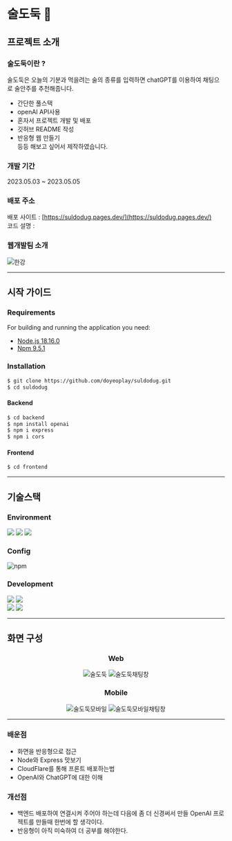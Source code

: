 # 술도둑 🍺

## 프로젝트 소개

### 술도둑이란 ?

술도둑은 오늘의 기분과 먹을려는 술의 종류를 입력하면 chatGPT를 이용하여 채팅으로 술안주를 추천해줍니다.<br>
- 간단한 풀스택
- openAI API사용
- 혼자서 프로젝트 개발 및 배포
- 깃허브 README 작성
- 반응형 웹 만들기<br>
등등 해보고 싶어서 제작하였습니다.

### 개발 기간
2023.05.03 ~ 2023.05.05

### 배포 주소

배포 사이트 : [https://suldodug.pages.dev/](https://suldodug.pages.dev/) <br>
코드 설명 : 

### 웹개발팀 소개

![한강](https://user-images.githubusercontent.com/127378644/236657269-d8eb0ed3-946e-45db-b86e-44bc1c366dd3.jpg)

---
## 시작 가이드
### Requirements
For building and running the application you need:

- [Node.js 18.16.0](https://nodejs.org/en/blog/release/v18.16.0)
- [Npm 9.5.1](https://www.npmjs.com/package/npm/v/9.5.1)

### Installation
``` bash
$ git clone https://github.com/doyeoplay/suldodug.git
$ cd suldodug
```
#### Backend
``` bash
$ cd backend
$ npm install openai
$ npm i express
$ npm i cors
```

#### Frontend
``` bash
$ cd frontend
```

---
## 기술스택

### Environment
<img src="https://img.shields.io/badge/Visual%20Studio%20Code-007ACC?style=flat-square&logo=Visual%20Studio%20Code&logoColor=white"/></a>
<img src="https://img.shields.io/badge/Git-F05032?style=flat-square&logo=Git&logoColor=white"/></a>
<img src="https://img.shields.io/badge/GitHub-181717?style=flat-square&logo=GitHub&logoColor=white"/></a>

### Config
![npm](https://img.shields.io/badge/npm-CB3837?style=flat-square&logo=npm&logoColor=white)

### Development
<img src="https://img.shields.io/badge/JavaScript-F7DF1E?style=flat-square&logo=JavaScript&logoColor=white"/></a>
<img src="https://img.shields.io/badge/fontawesome-528DD7?style=flat-square&logo=fontawesome&logoColor=white"/></a>
<br>
<img src="https://img.shields.io/badge/nodedotjs-339933?style=flat-square&logo=nodedotjs&logoColor=white"/></a>
<img src="https://img.shields.io/badge/express-000000?style=flat-square&logo=express&logoColor=white"/></a>

---
## 화면 구성
<div align="center">

### Web
![술도둑](https://user-images.githubusercontent.com/127378644/236600337-6e518bd8-615f-4aea-9c6a-c3f53a12668d.jpg)
![술도둑채팅창](https://user-images.githubusercontent.com/127378644/236600456-6adac693-fe16-4c4b-b14b-c55eaaf801f5.jpg)

### Mobile
![술도둑모바일](https://user-images.githubusercontent.com/127378644/236600345-aa84c802-e606-435c-8b22-2d54dd99e544.jpg)
![술도둑모바일채팅창](https://user-images.githubusercontent.com/127378644/236600484-92cc47a0-2256-40b0-8fc6-d54bebce16bc.jpg)
</div>

---

### 배운점
- 화면을 반응형으로 접근
- Node와 Express 맛보기
- CloudFlare를 통해 프론트 배포하는법
- OpenAI와 ChatGPT에 대한 이해

### 개선점
- 백엔드 배포하여 연결시켜 주어야 하는데 다음에 좀 더 신경써서 만들 OpenAI 프로젝트를 만들때 한번에 할 생각이다.
- 반응형이 아직 미숙하여 더 공부를 해야한다.
